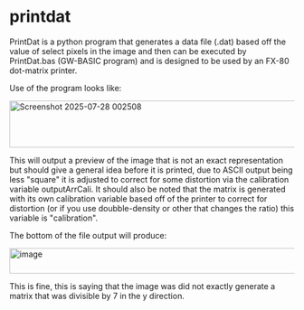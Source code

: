 # printdat
PrintDat is a python program that generates a data file (.dat) based off the value of select pixels in the image and then can be executed by PrintDat.bas (GW-BASIC program) and is designed to be used by an FX-80 dot-matrix printer.

Use of the program looks like:

<img width="969" height="83" alt="Screenshot 2025-07-28 002508" src="https://github.com/user-attachments/assets/da993c6b-a104-4575-8c58-be2c0a5ea3e1" />


This will output a preview of the image that is not an exact representation but should give a general idea before it is printed, due to ASCII output being less "square" it is adjusted to correct for some distortion via the calibration variable outputArrCali. It should also be noted that the matrix is generated with its own calibration variable based off of the printer to correct for distortion (or if you use doubble-density or other that changes the ratio) this variable is "calibration".


The bottom of the file output will produce:

<img width="660" height="45" alt="image" src="https://github.com/user-attachments/assets/827b7f83-e49d-4046-ac29-04e1d9c5f66b" />

This is fine, this is saying that the image was did not exactly generate a matrix that was divisible by 7 in the y direction.
